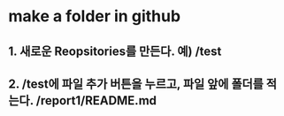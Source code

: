 # make a folder in github
## 1. 새로운 Reopsitories를 만든다. 예) /test
## 2. /test에 파일 추가 버튼을 누르고, 파일 앞에 폴더를 적는다. /report1/README.md
